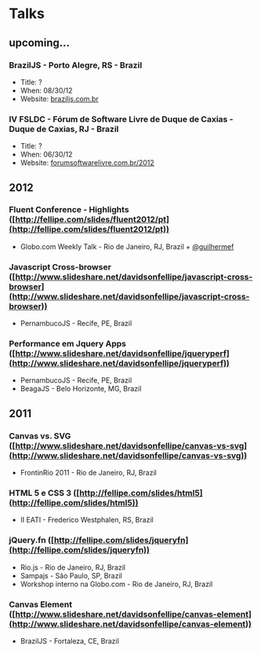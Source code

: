 # Talks

## upcoming...

### BrazilJS - Porto Alegre, RS - Brazil
* Title: ?
* When: 08/30/12
* Website: [braziljs.com.br](http://braziljs.com.br/)

### IV FSLDC - Fórum de Software Livre de Duque de Caxias - Duque de Caxias, RJ - Brazil
* Title: ?
* When: 06/30/12
* Website: [forumsoftwarelivre.com.br/2012](http://forumsoftwarelivre.com.br/2012/)

## 2012



### Fluent Conference - Highlights ([http://fellipe.com/slides/fluent2012/pt](http://fellipe.com/slides/fluent2012/pt))
* Globo.com Weekly Talk - Rio de Janeiro, RJ, Brazil + [@guilhermef](https://github.com/guilhermef)

### Javascript Cross-browser ([http://www.slideshare.net/davidsonfellipe/javascript-cross-browser](http://www.slideshare.net/davidsonfellipe/javascript-cross-browser))
* PernambucoJS - Recife, PE, Brazil

### Performance em Jquery Apps ([http://www.slideshare.net/davidsonfellipe/jqueryperf](http://www.slideshare.net/davidsonfellipe/jqueryperf))
* PernambucoJS - Recife, PE, Brazil
* BeagaJS - Belo Horizonte, MG, Brazil

## 2011

### Canvas vs. SVG ([http://www.slideshare.net/davidsonfellipe/canvas-vs-svg](http://www.slideshare.net/davidsonfellipe/canvas-vs-svg))
* FrontinRio 2011 - Rio de Janeiro, RJ, Brazil

### HTML 5 e CSS 3 ([http://fellipe.com/slides/html5](http://fellipe.com/slides/html5))
* II EATI - Frederico Westphalen, RS, Brazil

### jQuery.fn ([http://fellipe.com/slides/jqueryfn](http://fellipe.com/slides/jqueryfn))
* Rio.js - Rio de Janeiro, RJ, Brazil
* Sampajs - São Paulo, SP, Brazil
* Workshop interno na Globo.com - Rio de Janeiro, RJ, Brazil

### Canvas Element ([http://www.slideshare.net/davidsonfellipe/canvas-element](http://www.slideshare.net/davidsonfellipe/canvas-element))
* BrazilJS - Fortaleza, CE, Brazil